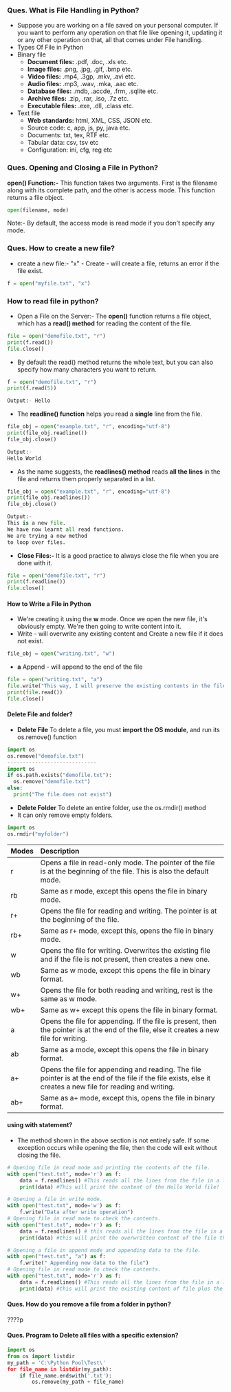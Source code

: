 
### **Ques. What is File Handling in Python?**
* Suppose you are working on a file saved on your personal computer. If you want to perform any operation on that file like opening it, updating it or any other operation on that, all that comes under File handling.
* Types Of File in Python
* Binary file
  * <b>Document files:</b> .pdf, .doc, .xls etc.
  * <b>Image files:</b> .png, .jpg, .gif, .bmp etc.
  * <b>Video files:</b> .mp4, .3gp, .mkv, .avi etc.
  * <b>Audio files:</b> .mp3, .wav, .mka, .aac etc.
  * <b>Database files:</b> .mdb, .accde, .frm, .sqlite etc.
  * <b>Archive files:</b> .zip, .rar, .iso, .7z etc.
  * <b>Executable files:</b> .exe, .dll, .class etc.
* Text file
  * <b>Web standards:</b>  html, XML, CSS, JSON etc.
  * Source code:</b> c, app, js, py, java etc.
  * Documents:</b> txt, tex, RTF etc.
  * Tabular data:</b> csv, tsv etc
  * Configuration:</b> ini, cfg, reg etc
  
<!-- pagebreak -->

### **Ques. Opening and Closing a File in Python?**
**open() Function:-** This function takes two arguments. First is the filename along with its complete path, and the other is access mode. This function returns a file object.
```python
open(filename, mode)
```
Note:- By default, the access mode is read mode if you don't specify any mode. 

### **Ques. How to create a new file?**
* create a new file:- "x" - Create - will create a file, returns an error if the file exist.
```python
f = open("myfile.txt", "x")
```

### **How to read file in python?**
* Open a File on the Server:- The **open()** function returns a file object, which has a **read() method** for reading the content of the file.
```python
file = open("demofile.txt", "r")
print(f.read())
file.close()
```
* By default the read() method returns the whole text, but you can also specify how many characters you want to return.
```python
f = open("demofile.txt", "r")
print(f.read(5))

Output:- Hello
```

* The **readline() function** helps you read a **single** line from the file.
```python
file_obj = open("example.txt", "r", encoding="utf-8")
print(file_obj.readline())
file_obj.close()

Output:-
Hello World
```

* As the name suggests, the **readlines() method** reads **all the lines** in the file and returns them properly separated in a list.
```python
file_obj = open("example.txt", "r", encoding="utf-8")
print(file_obj.readlines())
file_obj.close()

Output:- 
This is a new file.
We have now learnt all read functions.
We are trying a new method 
to loop over files.
```


* **Close Files:-** It is a good practice to always close the file when you are done with it.
```python
file = open("demofile.txt", "r")
print(f.readline())
file.close()
```

#### How to Write a File in Python
* We're creating it using the **w** mode. Once we open the new file, it's obviously empty. We're then going to write content into it.
* Write - will overwrite any existing content and Create a new file if it does not exist.
```python
file_obj = open("writing.txt", "w")
```

* **a** Append - will append to the end of the file
```python
file = open("writing.txt", "a")
file.write("This way, I will preserve the existing contents in the file")
print(file.read())
file.close()
```

#### Delete File and folder?
* **Delete File** To delete a file, you must **import the OS module**, and run its os.remove() function
```python
import os
os.remove("demofile.txt")
-----------------------------
import os
if os.path.exists("demofile.txt"):
  os.remove("demofile.txt")
else:
  print("The file does not exist")
```

* **Delete Folder** To delete an entire folder, use the os.rmdir() method
* It can only remove empty folders.
```python
import os
os.rmdir("myfolder")
```


| Modes | Description                                                                                                                                                  |
| :---- | :----------------------------------------------------------------------------------------------------------------------------------------------------------- |
| r     | Opens a file in read-only mode. The pointer of the file is at the beginning of the file. This is also the default mode.                                      |
| rb    | Same as r mode, except this opens the file in binary mode.                                                                                                   |
| r+    | Opens the file for reading and writing. The pointer is at the beginning of the file.                                                                         |
| rb+   | Same as r+ mode, except this, opens the file in binary mode.                                                                                                 |
| w     | Opens the file for writing. Overwrites the existing file and if the file is not present, then creates a new one.                                             |
| wb    | Same as w mode, except this opens the file in binary format.                                                                                                 |
| w+    | Opens the file for both reading and writing, rest is the same as w mode.                                                                                     |
| wb+   | Same as w+ except this opens the file in binary format.                                                                                                      |
| a     | Opens the file for appending. If the file is present, then the pointer is at the end of the file, else it creates a new file for writing.                    |
| ab    | Same as a mode, except this opens the file in binary format.                                                                                                 |
| a+    | Opens the file for appending and reading. The file pointer is at the end of the file if the file exists, else it creates a new file for reading and writing. |
| ab+   | Same as a+ mode, except this, opens the file in binary format.                                                                                               |


#### using with statement?
* The method shown in the above section is not entirely safe. If some exception occurs while opening the file, then the code will exit without closing the file.
```python
# Opening file in read mode and printing the contents of the file.
with open("test.txt", mode='r') as f:
    data = f.readlines() #This reads all the lines from the file in a list.
    print(data) #This will print the content of the Hello World file!

# Opening a file in write mode.
with open("test.txt", mode='w') as f:
    f.write("Data after write operation")
# Opening file in read mode to check the contents.
with open("test.txt", mode='r') as f:
    data = f.readlines() # this reads all the lines from the file in a list.
    print(data) #this will print the overwritten content of the file that is       "Data after write operation"

# Opening a file in append mode and appending data to the file.
with open("test.txt", "a") as f:
    f.write(" Appending new data to the file")
# Opening file in read mode to check the contents.
with open("test.txt", mode='r') as f:
    data = f.readlines() #This reads all the lines from the file in a list.
    print(data) #this will print the existing content of file plus the appended content
```

#### Ques. How do you remove a file from a folder in python?
????p


#### Ques. Program to Delete all files with a specific extension?
```python
import os 
from os import listdir
my_path = 'C:\Python Pool\Test\'
for file_name in listdir(my_path):
    if file_name.endswith('.txt'):
        os.remove(my_path + file_name)
```